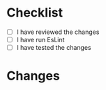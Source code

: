 # Checklist
- [ ] I have reviewed the changes
- [ ] I have run EsLint
- [ ] I have tested the changes
# Changes
<!-- Describe the changes you made -->
